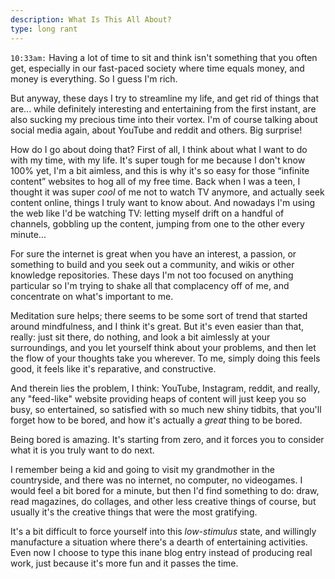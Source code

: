 ```yaml
---
description: What Is This All About?
type: long rant
---
```


`10:33am:` Having a lot of time to sit and think isn't something that you often get, especially in our fast-paced society where time equals money, and money is everything. So I guess I'm rich.

But anyway, these days I try to streamline my life, and get rid of things that are... while definitely interesting and entertaining from the first instant, are also sucking my precious time into their vortex. I'm of course talking about social media again, about YouTube and reddit and others. Big surprise!

How do I go about doing that? First of all, I think about what I want to do with my time, with my life. It's super tough for me because I don't know 100% yet, I'm a bit aimless, and this is why it's so easy for those “infinite content” websites to hog all of my free time. Back when I was a teen, I thought it was super _cool_ of me not to watch TV anymore, and actually seek content online, things I truly want to know about. And nowadays I'm using the web like I'd be watching TV: letting myself drift on a handful of channels, gobbling up the content, jumping from one to the other every minute...

For sure the internet is great when you have an interest, a passion, or something to build and you seek out a community, and wikis or other knowledge repositories. These days I'm not too focused on anything particular so I'm trying to shake all that complacency off of me, and concentrate on what's important to me.

Meditation sure helps; there seems to be some sort of trend that started around mindfulness, and I think it's great. But it's even easier than that, really: just sit there, do nothing, and look a bit aimlessly at your surroundings, and you let yourself think about your problems, and then let the flow of your thoughts take you wherever. To me, simply doing this feels good, it feels like it's reparative, and constructive.

And therein lies the problem, I think: YouTube, Instagram, reddit, and really, any "feed-like" website providing heaps of content will just keep you so busy, so entertained, so satisfied with so much new shiny tidbits, that you'll forget how to be bored, and how it's actually a _great_ thing to be bored.

Being bored is amazing. It's starting from zero, and it forces you to consider what it is you truly want to do next.

I remember being a kid and going to visit my grandmother in the countryside, and there was no internet, no computer, no videogames. I would feel a bit bored for a minute, but then I'd find something to do: draw, read magazines, do collages, and other less creative things of course, but usually it's the creative things that were the most gratifying.

It's a bit difficult to force yourself into this _low-stimulus_ state, and willingly manufacture a situation where there's a dearth of entertaining activities. Even now I choose to type this inane blog entry instead of producing real work, just because it's more fun and it passes the time.

